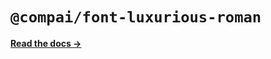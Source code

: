 # `@compai/font-luxurious-roman`

[**Read the docs &rarr;**](https://components.ai/docs/typefaces/luxurious-roman)
